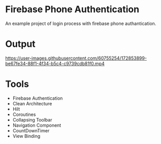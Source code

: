 # Firebase Phone Authentication
An example project of login process with firebase phone authantication.

# Output


https://user-images.githubusercontent.com/60755254/172853899-be67fe34-88f1-4f34-b5c4-c9739cdb81f0.mp4


# Tools

+ Firebase Authentication 
+ Clean Architecture
+ Hilt 
+ Coroutines
+ Collapsing Toolbar
+ Navigation Component
+ CountDownTimer
+ View Binding
